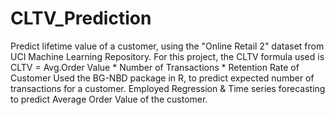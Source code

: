 # CLTV_Prediction
Predict lifetime value of a customer, using the "Online Retail 2" dataset from UCI Machine Learning Repository. 
For this project, the CLTV formula used is CLTV = Avg.Order Value * Number of Transactions * Retention Rate of Customer
Used the BG-NBD package in R, to predict expected number of transactions for a customer. 
Employed Regression & Time series forecasting to predict Average Order Value of the customer. 
